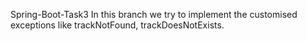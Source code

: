 Spring-Boot-Task3
In this branch we try to implement the customised exceptions like trackNotFound, trackDoesNotExists.
